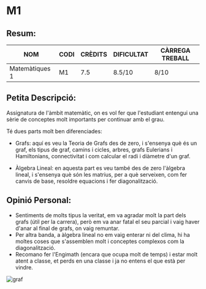# M1
## Resum:
| NOM | CODI | CRÈDITS | DIFICULTAT | CÀRREGA TREBALL | 
| --- | ---- | ------- | -----------| --------------- |
| Matemàtiques 1 | M1 |   7.5   |    8.5/10    |       8/10      | 

## Petita Descripció:
Assignatura de l'àmbit matemàtic, on es vol fer que l'estudiant entengui una sèrie de conceptes molt importants per continuar amb el grau.

Té dues parts molt ben diferenciades: 

- Grafs: aquí es veu la Teoria de Grafs des de zero, i s'ensenya què és un graf, els tipus de graf, camins i cicles, arbres, grafs Eulerians i Hamiltonians, connectivitat i com calcular el radi i diàmetre d'un graf. <br>

- Àlgebra Lineal: en aquesta part es veu també des de zero l'àlgebra lineal, i s'ensenya què són les matrius, per a què serveixen, com fer canvis de base, resoldre equacions i fer diagonalització. 

## Opinió Personal:
- Sentiments de molts tipus la veritat, em va agradar molt la part dels grafs (útil per la carrera), però em va anar fatal el seu parcial i vaig haver d'anar al final de grafs, on vaig remuntar.
- Per altra banda, a àlgebra lineal no em vaig enterar ni del clima, hi ha moltes coses que s'assemblen molt i conceptes complexos com la diagonalització.
- Recomano fer l'Engimath (encara que ocupa molt de temps) i estar molt atent a classe, et perds en una classe i ja no entens el que està per vindre. 

![graf](https://github.com/user-attachments/assets/db48c6aa-55c0-49a0-b682-bf363eb625cb)
